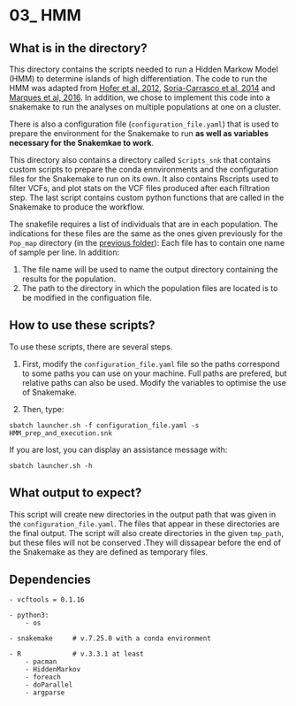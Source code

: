 # 03_ HMM


## What is in the directory?

This directory contains the scripts needed to run a Hidden Markow Model (HMM) to determine islands of high differentiation. The code to run the HMM was adapted from [Hofer et al, 2012](https://github.com/marqueda/HMM-detection-of-genomic-islands/tree/master), [Soria-Carrasco et al, 2014](https://pubmed.ncbi.nlm.nih.gov/24833390/) and [Marques et al, 2016](https://onlinelibrary.wiley.com/doi/full/10.1111/mec.13774). In addition, we chose to implement this code into a snakemake to run the analyses on multiple populations at one on a cluster. 

There is also a configuration file (`configuration_file.yaml`) that is used to prepare the environment for the Snakemake to run **as well as variables necessary for the Snakemkae to work**.


This directory also contains a directory called `Scripts_snk` that contains custom scripts to prepare the conda ennvironments and the configuration files for the Snakemake to run on its own. It also contains Rscripts used to filter VCFs, and plot stats on the VCF files produced after each filtration step. The last script contains custom python functions that are called in the Snakemake to produce the workflow.


The snakefile requires a list of individuals that are in each population. The indications for these files are the same as the ones given previously for the `Pop_map` directory (in the [previous folder](https://github.com/PAJOT-Basile/Evolving_inversions/tree/main/02_Filter_VCF_File)): Each file has to contain one name of sample per line. In addition:
1. The file name will be used to name the output directory containing the results for the population.
2. The path to the directory in which the population files are located is to be modified in the configuation file.

## How to use these scripts?

To use these scripts, there are several steps. 
1. First, modify the `configuration_file.yaml` file so the paths correspond to some paths you can use on your machine. Full paths are prefered, but relative paths can also be used.
Modify the variables to optimise the use of Snakemake.

2. Then, type:
```
sbatch launcher.sh -f configuration_file.yaml -s HMM_prep_and_execution.snk
```

If you are lost, you can display an assistance message with: 
```
sbatch launcher.sh -h
```

## What output to expect?

This script will create new directories in the output path that was given in the `configuration_file.yaml`. The files that appear in these directories are the final output. The script will also create directories in the given `tmp_path`, but these files will not be conserved .They will dissapear before the end of the Snakemake as they are defined as temporary files.

## Dependencies


```
- vcftools = 0.1.16
  
- python3:
    - os

- snakemake     # v.7.25.0 with a conda environment

- R             # v.3.3.1 at least
    - pacman
    - HiddenMarkov
    - foreach
    - doParallel
    - argparse
```

